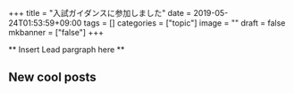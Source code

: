 +++
title =  "入試ガイダンスに参加しました"
date = 2019-05-24T01:53:59+09:00
tags = []
categories = ["topic"]
image = ""
draft = false
mkbanner = ["false"]
+++

** Insert Lead pargraph here **


## New cool posts


